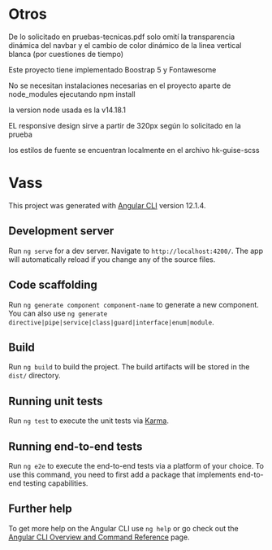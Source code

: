 
# Otros

De lo solicitado en pruebas-tecnicas.pdf solo omití la transparencia dinámica del navbar y el cambio de color dinámico de la linea vertical blanca (por cuestiones de tiempo)

Este proyecto tiene implementado Boostrap 5 y Fontawesome

No se necesitan instalaciones necesarias en el proyecto aparte de node_modules ejecutando npm install

la version  node usada es la v14.18.1

EL responsive design sirve a partir de 320px según lo solicitado en la prueba

los estilos de fuente se encuentran localmente en el archivo hk-guise-scss


# Vass

This project was generated with [Angular CLI](https://github.com/angular/angular-cli) version 12.1.4.

## Development server

Run `ng serve` for a dev server. Navigate to `http://localhost:4200/`. The app will automatically reload if you change any of the source files.

## Code scaffolding

Run `ng generate component component-name` to generate a new component. You can also use `ng generate directive|pipe|service|class|guard|interface|enum|module`.

## Build

Run `ng build` to build the project. The build artifacts will be stored in the `dist/` directory.

## Running unit tests

Run `ng test` to execute the unit tests via [Karma](https://karma-runner.github.io).

## Running end-to-end tests

Run `ng e2e` to execute the end-to-end tests via a platform of your choice. To use this command, you need to first add a package that implements end-to-end testing capabilities.

## Further help

To get more help on the Angular CLI use `ng help` or go check out the [Angular CLI Overview and Command Reference](https://angular.io/cli) page.
